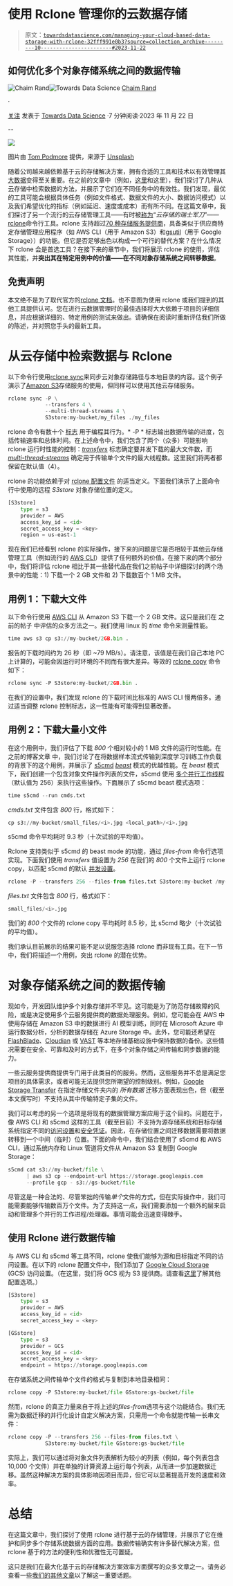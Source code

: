 # 使用 Rclone 管理你的云数据存储

> 原文：[`towardsdatascience.com/managing-your-cloud-based-data-storage-with-rclone-32fff991e0b3?source=collection_archive---------10-----------------------#2023-11-22`](https://towardsdatascience.com/managing-your-cloud-based-data-storage-with-rclone-32fff991e0b3?source=collection_archive---------10-----------------------#2023-11-22)

## 如何优化多个对象存储系统之间的数据传输

[](https://chaimrand.medium.com/?source=post_page-----32fff991e0b3--------------------------------)![Chaim Rand](https://chaimrand.medium.com/?source=post_page-----32fff991e0b3--------------------------------)[](https://towardsdatascience.com/?source=post_page-----32fff991e0b3--------------------------------)![Towards Data Science](https://towardsdatascience.com/?source=post_page-----32fff991e0b3--------------------------------) [Chaim Rand](https://chaimrand.medium.com/?source=post_page-----32fff991e0b3--------------------------------)

·

[关注](https://medium.com/m/signin?actionUrl=https%3A%2F%2Fmedium.com%2F_%2Fsubscribe%2Fuser%2F9440b37e27fe&operation=register&redirect=https%3A%2F%2Ftowardsdatascience.com%2Fmanaging-your-cloud-based-data-storage-with-rclone-32fff991e0b3&user=Chaim+Rand&userId=9440b37e27fe&source=post_page-9440b37e27fe----32fff991e0b3---------------------post_header-----------) 发表于 [Towards Data Science](https://towardsdatascience.com/?source=post_page-----32fff991e0b3--------------------------------) ·7 分钟阅读·2023 年 11 月 22 日[](https://medium.com/m/signin?actionUrl=https%3A%2F%2Fmedium.com%2F_%2Fvote%2Ftowards-data-science%2F32fff991e0b3&operation=register&redirect=https%3A%2F%2Ftowardsdatascience.com%2Fmanaging-your-cloud-based-data-storage-with-rclone-32fff991e0b3&user=Chaim+Rand&userId=9440b37e27fe&source=-----32fff991e0b3---------------------clap_footer-----------)

--

[](https://medium.com/m/signin?actionUrl=https%3A%2F%2Fmedium.com%2F_%2Fbookmark%2Fp%2F32fff991e0b3&operation=register&redirect=https%3A%2F%2Ftowardsdatascience.com%2Fmanaging-your-cloud-based-data-storage-with-rclone-32fff991e0b3&source=-----32fff991e0b3---------------------bookmark_footer-----------)![](img/31058489fd9aa402449e5f9e7e07f343.png)

图片由 [Tom Podmore](https://unsplash.com/@tompodmore86?utm_source=medium&utm_medium=referral) 提供，来源于 [Unsplash](https://unsplash.com/?utm_source=medium&utm_medium=referral)

随着公司越来越依赖基于云的存储解决方案，拥有合适的工具和技术以有效管理其[大数据](https://en.wikipedia.org/wiki/Big_data)变得至关重要。在之前的文章中（例如，[这里](https://medium.com/towards-data-science/streaming-big-data-files-from-cloud-storage-634e54818e75)和这里），我们探讨了几种从云存储中检索数据的方法，并展示了它们在不同任务中的有效性。我们发现，最优的工具可能会根据具体任务（例如文件格式、数据文件的大小、数据访问模式）以及我们希望优化的指标（例如延迟、速度或成本）而有所不同。在这篇文章中，我们探讨了另一个流行的云存储管理工具——有时被[称为](https://rclone.org/)“*云存储的瑞士军刀*”——[rclone](https://rclone.org/)命令行工具。rclone 支持超过[70 种存储服务提供商](https://rclone.org/#providers)，具备类似于供应商特定存储管理应用程序（如 AWS CLI（用于 Amazon S3）和[gsutil](https://cloud.google.com/storage/docs/gsutil)（用于 Google Storage））的功能。但它是否足够出色以构成一个可行的替代方案？在什么情况下 rclone 会是首选工具？在接下来的章节中，我们将展示 rclone 的使用，评估其性能，并**突出其在特定用例中的价值——在不同对象存储系统之间转移数据**。

## 免责声明

本文绝不是为了取代官方的[rclone 文档](https://rclone.org/)。也不意图为使用 rclone 或我们提到的其他工具提供认可。您在进行云数据管理时的最佳选择将大大依赖于项目的详细信息，并应根据详细的、特定用例的测试来做出。请确保在阅读时重新评估我们所做的陈述，并对照您手头的最新工具。

# 从云存储中检索数据与 Rclone

以下命令行使用[rclone sync](https://rclone.org/commands/rclone_sync/)来同步云对象存储路径与本地目录的内容。这个例子演示了[Amazon S3](https://rclone.org/s3/)存储服务的使用，但同样可以使用其他云存储服务。

```py
rclone sync -P \
            --transfers 4 \
            --multi-thread-streams 4 \
            S3store:my-bucket/my_files ./my_files 
```

rclone 命令有数十个 [标志](https://rclone.org/docs/) 用于编程其行为。* -P * 标志输出数据传输的进度，包括传输速率和总体时间。在上述命令中，我们包含了两个（众多）可能影响 rclone 运行时性能的控制：[*transfers*](https://rclone.org/flags/#performance) 标志确定要并发下载的最大文件数，而 [*multi-thread-streams*](https://rclone.org/docs/#multi-thread-streams-n) 确定用于传输单个文件的最大线程数。这里我们将两者都保留在默认值（4）。

rclone 的功能依赖于对 [rclone 配置文件](https://rclone.org/commands/rclone_config/) 的适当定义。下面我们演示了上面命令行中使用的远程 *S3store* 对象存储位置的定义。

```py
[S3store]
    type = s3
    provider = AWS
    access_key_id = <id>
    secret_access_key = <key>
    region = us-east-1
```

现在我们已经看到 rclone 的实际操作，接下来的问题是它是否相较于其他云存储管理工具（例如流行的 [AWS CLI](https://aws.amazon.com/cli/)）提供了任何额外的价值。在接下来的两个部分中，我们将评估 rclone 相比于其一些替代品在我们之前帖子中详细探讨的两个场景中的性能：1) 下载一个 2 GB 文件和 2) 下载数百个 1 MB 文件。

## 用例 1：下载大文件

以下命令行使用 [AWS CLI](https://docs.aws.amazon.com/cli/latest/) 从 Amazon S3 下载一个 2 GB 文件。这只是我们在 之前的帖子 中评估的众多方法之一。我们使用 linux 的 *time* 命令来测量性能。

```py
time aws s3 cp s3://my-bucket/2GB.bin .
```

报告的下载时间约为 26 秒（即 ~79 MB/s）。请注意，该值是在我们自己本地 PC 上计算的，可能会因运行时环境的不同而有很大差异。等效的 [rclone copy](https://rclone.org/commands/rclone_copy/) 命令如下：

```py
rclone sync -P S3store:my-bucket/2GB.bin .
```

在我们的设置中，我们发现 rclone 的下载时间比标准的 AWS CLI 慢两倍多。通过适当调整 rclone 控制标志，这一性能有可能得到显著改善。

## 用例 2：下载大量小文件

在这个用例中，我们评估了下载 *800* 个相对较小的 1 MB 文件的运行时性能。在 之前的博客文章 中，我们讨论了在将数据样本流式传输到深度学习训练工作负载的背景下的这个用例，并展示了 [s5cmd](https://github.com/peak/s5cmd) [*beast*](https://github.com/peak/s5cmd#beast-mode-s5cmd) 模式的优越性能。在 *beast* 模式下，我们创建一个包含对象文件操作列表的文件，s5cmd 使用 [多个并行工作线程](https://github.com/peak/s5cmd#numworkers)（默认值为 256）来执行这些操作。下面展示了 s5cmd beast 模式选项：

```py
time s5cmd --run cmds.txt
```

*cmds.txt* 文件包含 *800* 行，格式如下：

```py
cp s3://my-bucket/small_files/<i>.jpg <local_path>/<i>.jpg
```

s5cmd 命令平均耗时 9.3 秒（十次试验的平均值）。

Rclone 支持类似于 s5cmd 的 beast mode 的功能，通过 *files-from* 命令行选项实现。下面我们使用 *transfers* 值设置为 *256* 在我们的 *800* 个文件上运行 rclone copy，以匹配 s5cmd 的默认 [并发设置](https://github.com/peak/s5cmd#configuring-concurrency)。

```py
rclone -P --transfers 256 --files-from files.txt S3store:my-bucket /my-local
```

*files.txt* 文件包含 *800* 行，格式如下：

```py
small_files/<i>.jpg
```

我们的 *800* 个文件的 rclone copy 平均耗时 8.5 秒，比 s5cmd 略少（十次试验的平均值）。

我们承认目前展示的结果可能不足以说服您选择 rclone 而非现有工具。在下一节中，我们将描述一个用例，突出 rclone 的潜在优势。

# 对象存储系统之间的数据传输

现如今，开发团队维护多个对象存储并不罕见。这可能是为了防范存储故障的风险，或是决定使用多个云服务提供商的数据处理服务。例如，您可能会在 AWS 中使用存储在 Amazon S3 中的数据进行 AI 模型训练，同时在 Microsoft Azure 中运行数据分析，分析的数据存储在 Azure Storage 中。此外，您可能还希望在 [FlashBlade](https://www.purestorage.com/products/unstructured-data-storage/flashblade-s.html)、[Cloudian](https://cloudian.com/) 或 [VAST](https://vastdata.com/) 等本地存储基础设施中保持数据的备份。这些情况需要在安全、可靠和及时的方式下，在多个对象存储之间传输和同步数据的能力。

一些云服务提供商提供专门用于此类目的的服务。然而，这些服务并不总是满足您项目的具体需求，或者可能无法提供您所期望的控制级别。例如，[Google Storage Transfer](https://cloud.google.com/storage-transfer/docs/overview) 在指定存储文件夹内的 *所有数据* 迁移方面表现出色，但（截至本文撰写时）不支持从其中传输特定子集的文件。

我们可以考虑的另一个选项是将现有的数据管理方案应用于这个目的。问题在于，像 AWS CLI 和 s5cmd 这样的工具（截至目前）不支持为源存储系统和目标存储系统指定不同的[访问设置](https://docs.aws.amazon.com/cli/latest/userguide/cli-configure-endpoints.html)和[安全凭证](https://docs.aws.amazon.com/IAM/latest/UserGuide/security-creds.html)。因此，在存储位置之间迁移数据需要将数据转移到一个中间（临时）位置。下面的命令中，我们结合使用了 s5cmd 和 AWS CLI，通过系统内存和 Linux 管道将文件从 Amazon S3 复制到 Google Storage：

```py
s5cmd cat s3://my-bucket/file \
      | aws s3 cp --endpoint-url https://storage.googleapis.com
      --profile gcp - s3://gs-bucket/file
```

尽管这是一种合法的、尽管笨拙的传输*单个*文件的方式，但在实际操作中，我们可能需要能够传输数百万个文件。为了支持这一点，我们需要添加一个额外的层来启动和管理多个并行的工作进程/处理器。事情可能会迅速变得棘手。

## 使用 Rclone 进行数据传输

与 AWS CLI 和 s5cmd 等工具不同，rclone 使我们能够为源和目标指定不同的访问设置。在以下的 rclone 配置文件中，我们添加了 [Google Cloud Storage](https://rclone.org/googlecloudstorage/) (GCS) 访问设置。（在这里，我们将 GCS 视为 S3 提供商。请查看[这里](https://rclone.org/googlecloudstorage/)了解其他配置选项。）

```py
[S3store]
    type = s3
    provider = AWS
    access_key_id = <id>
    secret_access_key = <key>

[GSstore]
    type = s3
    provider = GCS
    access_key_id = <id>
    secret_access_key = <key>
    endpoint = https://storage.googleapis.com
```

在存储系统之间传输单个文件的格式与复制到本地目录相同：

```py
rclone copy -P S3store:my-bucket/file GSstore:gs-bucket/file
```

然而，rclone 的真正力量来自于将上述的*files-from*选项与这个功能结合。我们无需为数据迁移的并行化设计自定义解决方案，只需用一个命令就能传输一长串文件：

```py
rclone copy -P --transfers 256 --files-from files.txt \
            S3store:my-bucket/file GSstore:gs-bucket/file
```

实际上，我们可以通过将对象文件列表解析为较小的列表（例如，每个列表包含 10,000 个文件）并在单独的计算资源上运行每个列表，从而进一步加速数据迁移。虽然这种解决方案的具体影响因项目而异，但它可以显著提高开发的速度和效率。

# 总结

在这篇文章中，我们探讨了使用 rclone 进行基于云的存储管理，并展示了它在维护和同步多个存储系统数据方面的应用。数据传输确实有许多替代解决方案，但 rclone 基于的方法的便利性和优雅性无可置疑。

这只是我们在最大化基于云的存储解决方案效率方面撰写的众多文章之一。请务必查看一些[我们的其他文章](https://chaimrand.medium.com/)以了解这一重要话题。
